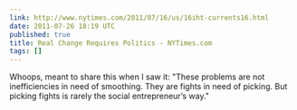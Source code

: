 ```yaml
---
link: http://www.nytimes.com/2011/07/16/us/16iht-currents16.html
date: 2011-07-26 18:19 UTC
published: true
title: Real Change Requires Politics - NYTimes.com
tags: []
---
```


Whoops, meant to share this when I saw it: "These problems are not inefficiencies in need of smoothing. They are fights in need of picking. But picking fights is rarely the social entrepreneur’s way."
